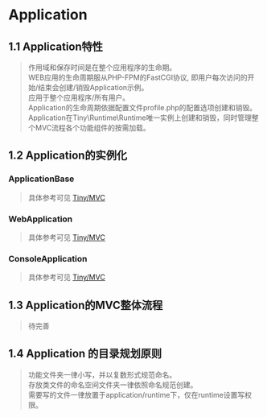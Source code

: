 Application
====

1.1 Application特性
----
> 作用域和保存时间是在整个应用程序的生命期。   
> WEB应用的生命周期服从PHP-FPM的FastCGI协议, 即用户每次访问的开始/结束会创建/销毁Application示例。  
> 应用于整个应用程序/所有用户。    
> Application的生命周期依据配置文件profile.php的配置选项创建和销毁。   
> Application在Tiny\Runtime\Runtime唯一实例上创建和销毁，同时管理整个MVC流程各个功能组件的按需加载。      

1.2 Application的实例化
----

### ApplicationBase
> 具体参考可见 [Tiny/MVC](https://github.com/opensaasnet/tinyphp/blob/master/docs/manual/lib/mvc.md)
### WebApplication 
> 具体参考可见 [Tiny/MVC](https://github.com/opensaasnet/tinyphp/blob/master/docs/manual/lib/mvc.md)
### ConsoleApplication
> 具体参考可见 [Tiny/MVC](https://github.com/opensaasnet/tinyphp/blob/master/docs/manual/lib/mvc.md)

1.3 Application的MVC整体流程
----

> 待完善

1.4 Application 的目录规划原则
----
> 功能文件夹一律小写，并以复数形式规范命名。   
> 存放类文件的命名空间文件夹一律依照命名规范创建。   
> 需要写的文件一律放置于application/runtime下，仅在runtime设置写权限。   

